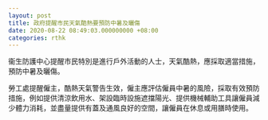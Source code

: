 ```yaml
---
layout: post
title: 政府提醒市民天氣酷熱要預防中暑及曬傷
date: 2020-08-22 08:49:03.000000000 +08:00
categories: rthk
---
```


衞生防護中心提醒市民特別是進行戶外活動的人士，天氣酷熱，應採取適當措施，預防中暑及曬傷。

勞工處提醒僱主，酷熱天氣警告生效，僱主應評估僱員中暑的風險，採取有效預防措施，例如提供清涼飲用水、架設臨時設施遮擋陽光、提供機械輔助工具讓僱員減少體力消耗，並盡量提供有蓋及通風良好的空間，讓僱員在休息或用膳時使用。

